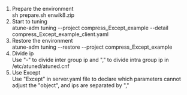 1. Prepare the environment  
sh prepare.sh enwik8.zip
2. Start to tuning  
atune-adm tuning --project compress_Except_example --detail compress_Except_example_client.yaml
3. Restore the environment  
atune-adm tuning --restore --project compress_Except_example
4. Divide ip  
Use "-" to divide inter group ip and "," to divide intra group ip in /etc/atuned/atuned.cnf
5. Use Except  
Use "Except" in server.yaml file to declare which parameters cannot adjust the "object", and ips are separated by ","